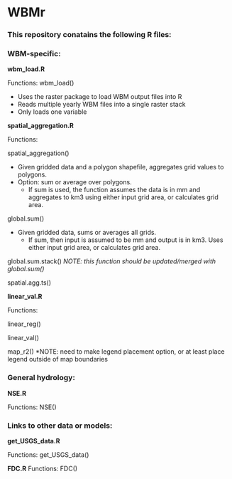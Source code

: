 # WBMr

### This repository conatains the following R files:

### WBM-specific:

**wbm_load.R**

Functions: wbm_load()
- Uses the raster package to load WBM output files into R
- Reads multiple yearly WBM files into a single raster stack
- Only loads one variable 

**spatial_aggregation.R** 

Functions:

spatial_aggregation()
  - Given gridded data and a polygon shapefile, aggregates grid values to polygons.  
  - Option: sum or average over polygons.
     - If sum is used, the function assumes the data is in mm and aggregates to km3 using either input grid area, or calculates grid area.

global.sum()
  - Given gridded data, sums or averages all grids. 
    - If sum, then input is assumed to be mm and output is in km3. Uses either input grid area, or calculates grid area.

global.sum.stack()  *NOTE: this function should be updated/merged with global.sum()*

spatial.agg.ts()
  
**linear_val.R**

Functions:

linear_reg()

linear_val()

map_r2()  *NOTE: need to make legend placement option, or at least place legend outside of map boundaries

### General hydrology:

**NSE.R**

Functions: NSE()

### Links to other data or models:

**get_USGS_data.R**

Functions: get_USGS_data()

**FDC.R**
Functions: FDC()
